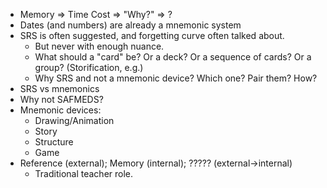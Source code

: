 
* Memory => Time Cost => "Why?" => ? 
* Dates (and numbers) are already a mnemonic system
* SRS is often suggested, and forgetting curve often talked about.  
  - But never with enough nuance.
  - What should a "card" be?  Or a deck?  Or a sequence of cards?  Or a group?  (Storification, e.g.)
  - Why SRS and not a mnemonic device?  Which one?  Pair them?  How?
* SRS vs mnemonics 
* Why not SAFMEDS?
* Mnemonic devices:
  - Drawing/Animation
  - Story
  - Structure
  - Game
* Reference (external); Memory (internal); ????? (external->internal)
  - Traditional teacher role. 



